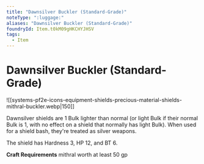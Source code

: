 ```yaml
---
title: "Dawnsilver Buckler (Standard-Grade)"
noteType: ":luggage:"
aliases: "Dawnsilver Buckler (Standard-Grade)"
foundryId: Item.t0kM09gHKCHYJHSV
tags:
  - Item
---
```


# Dawnsilver Buckler (Standard-Grade)
![[systems-pf2e-icons-equipment-shields-precious-material-shields-mithral-buckler.webp|150]]

Dawnsilver shields are 1 Bulk lighter than normal (or light Bulk if their normal Bulk is 1, with no effect on a shield that normally has light Bulk). When used for a shield bash, they're treated as silver weapons.

The shield has Hardness 3, HP 12, and BT 6.

**Craft Requirements** mithral worth at least 50 gp
